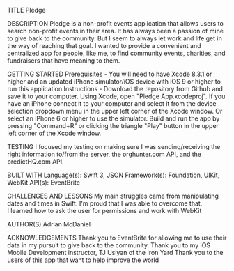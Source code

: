 TITLE
Pledge

DESCRIPTION
Pledge is a non-profit events application that allows users to search non-profit events in their area.  It has always been a passion of mine to give back to the community. But I seem to always let work and life get in the way of reaching that goal.  I wanted to provide a convenient and centralized app for people, like me, to find community events, charities, and fundraisers that have meaning to them.


GETTING STARTED
Prerequisites - You will need to have Xcode 8.3.1 or higher and an updated iPhone simulator/iOS device with iOS 9 or higher to run this application
Instructions - Download the repository from Github and save it to your computer.  Using Xcode, open "Pledge App.xcodeproj".  If you have an iPhone connect it to your computer and select it from the device selection dropdown menu in the upper left corner of the Xcode window. Or select an iPhone 6 or higher to use the simulator.  Build and run the app by pressing "Command+R" or clicking the triangle "Play" button in the upper left corner of the Xcode window. 


TESTING
I focused my testing on making sure I was sending/receiving the right information to/from the server, the orghunter.com API, and the predictHQ.com API.

BUILT WITH
Language(s): Swift 3, JSON
Framework(s): Foundation, UIKit, WebKit
API(s): EventBrite

CHALLENGES AND LESSONS
My main struggles came from manipulating dates and times in Swift.  I'm proud that I was able to overcome that.  
I learned how to ask the user for permissions and work with WebKit

AUTHOR(S)
Adrian McDaniel



ACKNOWLEDGEMENTS
Thank you to EventBrite for allowing me to use their data in my pursuit to give back to the community.
Thank you to my iOS Mobile Development instructor, TJ Usiyan of the Iron Yard
Thank you to the users of this app that want to help improve the world
